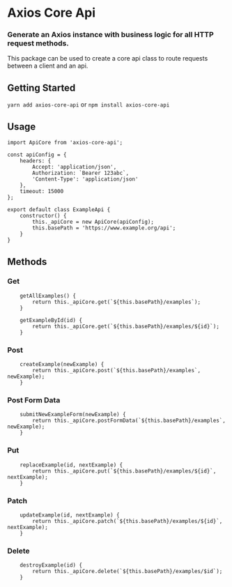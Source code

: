 # Axios Core Api

### Generate an Axios instance with business logic for all HTTP request methods.

This package can be used to create a core api class to route requests between a client and an api. 

## Getting Started

`yarn add axios-core-api` or `npm install axios-core-api`

## Usage

```
import ApiCore from 'axios-core-api';

const apiConfig = {
    headers: {
        Accept: 'application/json',
        Authorization: `Bearer 123abc`,
        'Content-Type': 'application/json'
    },
    timeout: 15000
};

export default class ExampleApi {
    constructor() {
        this._apiCore = new ApiCore(apiConfig);
        this.basePath = 'https://www.example.org/api';
    }
}
```

## Methods

### Get

```
    getAllExamples() {
        return this._apiCore.get(`${this.basePath}/examples`);
    }
    
    getExampleById(id) {
        return this._apiCore.get(`${this.basePath}/examples/${id}`);
    }
```

### Post

```
    createExample(newExample) {
        return this._apiCore.post(`${this.basePath}/examples`, newExample);
    }
```

### Post Form Data

```
    submitNewExampleForm(newExample) {
        return this._apiCore.postFormData(`${this.basePath}/examples`, newExample);
    }
```

### Put

```
    replaceExample(id, nextExample) {
        return this._apiCore.put(`${this.basePath}/examples/${id}`, nextExample);
    }
```

### Patch

```
    updateExample(id, nextExample) {
        return this._apiCore.patch(`${this.basePath}/examples/${id}`, nextExample);
    }
```

### Delete

```
    destroyExample(id) {
        return this._apiCore.delete(`${this.basePath}/examples/$id`);
    }
```




